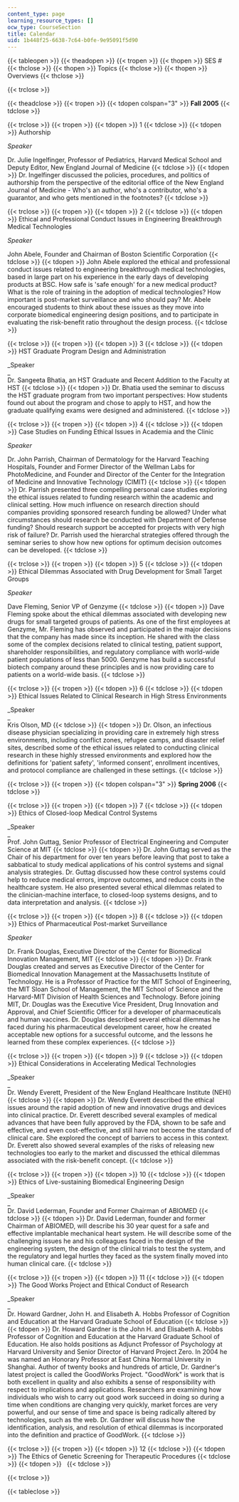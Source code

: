 ```yaml
---
content_type: page
learning_resource_types: []
ocw_type: CourseSection
title: Calendar
uid: 1b448f25-6638-7c64-b0fe-9e95091f5d90
---
```


{{< tableopen >}}
{{< theadopen >}}
{{< tropen >}}
{{< thopen >}}
SES #
{{< thclose >}}
{{< thopen >}}
Topics
{{< thclose >}}
{{< thopen >}}
Overviews
{{< thclose >}}

{{< trclose >}}

{{< theadclose >}}
{{< tropen >}}
{{< tdopen colspan="3" >}}
**Fall 2005**
{{< tdclose >}}

{{< trclose >}}
{{< tropen >}}
{{< tdopen >}}
1
{{< tdclose >}}
{{< tdopen >}}
Authorship  
  
_Speaker_  
  
Dr. Julie Ingelfinger, Professor of Pediatrics, Harvard Medical School and Deputy Editor, New England Journal of Medicine
{{< tdclose >}}
{{< tdopen >}}
Dr. Ingelfinger discussed the policies, procedures, and politics of authorship from the perspective of the editorial office of the New England Journal of Medicine - Who's an author, who's a contributor, who's a guarantor, and who gets mentioned in the footnotes?
{{< tdclose >}}

{{< trclose >}}
{{< tropen >}}
{{< tdopen >}}
2
{{< tdclose >}}
{{< tdopen >}}
Ethical and Professional Conduct Issues in Engineering Breakthrough Medical Technologies  
  
_Speaker_  
  
John Abele, Founder and Chairman of Boston Scientific Corporation
{{< tdclose >}}
{{< tdopen >}}
John Abele explored the ethical and professional conduct issues related to engineering breakthrough medical technologies, based in large part on his experience in the early days of developing products at BSC. How safe is 'safe enough' for a new medical product? What is the role of training in the adoption of medical technologies? How important is post-market surveillance and who should pay? Mr. Abele encouraged students to think about these issues as they move into corporate biomedical engineering design positions, and to participate in evaluating the risk-benefit ratio throughout the design process.
{{< tdclose >}}

{{< trclose >}}
{{< tropen >}}
{{< tdopen >}}
3
{{< tdclose >}}
{{< tdopen >}}
HST Graduate Program Design and Administration  
  
_Speaker  
_  
Dr. Sangeeta Bhatia, an HST Graduate and Recent Addition to the Faculty at HST
{{< tdclose >}}
{{< tdopen >}}
Dr. Bhatia used the seminar to discuss the HST graduate program from two important perspectives: How students found out about the program and chose to apply to HST, and how the graduate qualifying exams were designed and administered.
{{< tdclose >}}

{{< trclose >}}
{{< tropen >}}
{{< tdopen >}}
4
{{< tdclose >}}
{{< tdopen >}}
Case Studies on Funding Ethical Issues in Academia and the Clinic  
  
_Speaker_  
  
Dr. John Parrish, Chairman of Dermatology for the Harvard Teaching Hospitals, Founder and Former Director of the Wellman Labs for PhotoMedicine, and Founder and Director of the Center for the Integration of Medicine and Innovative Technology (CIMIT)
{{< tdclose >}}
{{< tdopen >}}
Dr. Parrish presented three compelling personal case studies exploring the ethical issues related to funding research within the academic and clinical setting. How much influence on research direction should companies providing sponsored research funding be allowed? Under what circumstances should research be conducted with Department of Defense funding? Should research support be accepted for projects with very high risk of failure? Dr. Parrish used the hierarchal strategies offered through the seminar series to show how new options for optimum decision outcomes can be developed.
{{< tdclose >}}

{{< trclose >}}
{{< tropen >}}
{{< tdopen >}}
5
{{< tdclose >}}
{{< tdopen >}}
Ethical Dilemmas Associated with Drug Development for Small Target Groups  
  
_Speaker_  
  
Dave Fleming, Senior VP of Genzyme
{{< tdclose >}}
{{< tdopen >}}
Dave Fleming spoke about the ethical dilemmas associated with developing new drugs for small targeted groups of patients. As one of the first employees at Genzyme, Mr. Fleming has observed and participated in the major decisions that the company has made since its inception. He shared with the class some of the complex decisions related to clinical testing, patient support, shareholder responsibilities, and regulatory compliance with world-wide patient populations of less than 5000. Genzyme has build a successful biotech company around these principles and is now providing care to patients on a world-wide basis.
{{< tdclose >}}

{{< trclose >}}
{{< tropen >}}
{{< tdopen >}}
6
{{< tdclose >}}
{{< tdopen >}}
Ethical Issues Related to Clinical Research in High Stress Environments  
  
_Speaker  
_  
Kris Olson, MD
{{< tdclose >}}
{{< tdopen >}}
Dr. Olson, an infectious disease physician specializing in providing care in extremely high stress environments, including conflict zones, refugee camps, and disaster relief sites, described some of the ethical issues related to conducting clinical research in these highly stressed environments and explored how the definitions for 'patient safety', 'informed consent', enrollment incentives, and protocol compliance are challenged in these settings.
{{< tdclose >}}

{{< trclose >}}
{{< tropen >}}
{{< tdopen colspan="3" >}}
**Spring 2006**
{{< tdclose >}}

{{< trclose >}}
{{< tropen >}}
{{< tdopen >}}
7
{{< tdclose >}}
{{< tdopen >}}
Ethics of Closed-loop Medical Control Systems  
  
_Speaker  
_  
Prof. John Guttag, Senior Professor of Electrical Engineering and Computer Science at MIT
{{< tdclose >}}
{{< tdopen >}}
Dr. John Guttag served as the Chair of his department for over ten years before leaving that post to take a sabbatical to study medical applications of his control systems and signal analysis strategies. Dr. Guttag discussed how these control systems could help to reduce medical errors, improve outcomes, and reduce costs in the healthcare system. He also presented several ethical dilemmas related to the clinician-machine interface, to closed-loop systems designs, and to data interpretation and analysis.
{{< tdclose >}}

{{< trclose >}}
{{< tropen >}}
{{< tdopen >}}
8
{{< tdclose >}}
{{< tdopen >}}
Ethics of Pharmaceutical Post-market Surveillance  
  
_Speaker_  
  
Dr. Frank Douglas, Executive Director of the Center for Biomedical Innovation Management, MIT
{{< tdclose >}}
{{< tdopen >}}
Dr. Frank Douglas created and serves as Executive Director of the Center for Biomedical Innovation Management at the Massachusetts Institute of Technology. He is a Professor of Practice for the MIT School of Engineering, the MIT Sloan School of Management, the MIT School of Science and the Harvard-MIT Division of Health Sciences and Technology. Before joining MIT, Dr. Douglas was the Executive Vice President, Drug Innovation and Approval, and Chief Scientific Officer for a developer of pharmaceuticals and human vaccines. Dr. Douglas described several ethical dilemmas he faced during his pharmaceutical development career, how he created acceptable new options for a successful outcome, and the lessons he learned from these complex experiences.
{{< tdclose >}}

{{< trclose >}}
{{< tropen >}}
{{< tdopen >}}
9
{{< tdclose >}}
{{< tdopen >}}
Ethical Considerations in Accelerating Medical Technologies  
  
_Speaker  
_  
Dr. Wendy Everett, President of the New England Healthcare Institute (NEHI)
{{< tdclose >}}
{{< tdopen >}}
Dr. Wendy Everett described the ethical issues around the rapid adoption of new and innovative drugs and devices into clinical practice. Dr. Everett described several examples of medical advances that have been fully approved by the FDA, shown to be safe and effective, and even cost-effective, and still have not become the standard of clinical care. She explored the concept of barriers to access in this context. Dr. Everett also showed several examples of the risks of releasing new technologies too early to the market and discussed the ethical dilemmas associated with the risk-benefit concept.
{{< tdclose >}}

{{< trclose >}}
{{< tropen >}}
{{< tdopen >}}
10
{{< tdclose >}}
{{< tdopen >}}
Ethics of Live-sustaining Biomedical Engineering Design  
  
_Speaker  
_  
Dr. David Lederman, Founder and Former Chairman of ABIOMED
{{< tdclose >}}
{{< tdopen >}}
Dr. David Lederman, founder and former Chairman of ABIOMED, will describe his 30 year quest for a safe and effective implantable mechanical heart system. He will describe some of the challenging issues he and his colleagues faced in the design of the engineering system, the design of the clinical trials to test the system, and the regulatory and legal hurtles they faced as the system finally moved into human clinical care.
{{< tdclose >}}

{{< trclose >}}
{{< tropen >}}
{{< tdopen >}}
11
{{< tdclose >}}
{{< tdopen >}}
The Good Works Project and Ethical Conduct of Research  
  
_Speaker  
_  
Dr. Howard Gardner, John H. and Elisabeth A. Hobbs Professor of Cognition and Education at the Harvard Graduate School of Education
{{< tdclose >}}
{{< tdopen >}}
Dr. Howard Gardner is the John H. and Elisabeth A. Hobbs Professor of Cognition and Education at the Harvard Graduate School of Education. He also holds positions as Adjunct Professor of Psychology at Harvard University and Senior Director of Harvard Project Zero. In 2004 he was named an Honorary Professor at East China Normal University in Shanghai. Author of twenty books and hundreds of article, Dr. Gardner's latest project is called the GoodWorks Project. "GoodWork" is work that is both excellent in quality and also exhibits a sense of responsibility with respect to implications and applications. Researchers are examining how individuals who wish to carry out good work succeed in doing so during a time when conditions are changing very quickly, market forces are very powerful, and our sense of time and space is being radically altered by technologies, such as the web. Dr. Gardner will discuss how the identification, analysis, and resolution of ethical dilemmas is incorporated into the definition and practice of GoodWork.
{{< tdclose >}}

{{< trclose >}}
{{< tropen >}}
{{< tdopen >}}
12
{{< tdclose >}}
{{< tdopen >}}
The Ethics of Genetic Screening for Therapeutic Procedures
{{< tdclose >}}
{{< tdopen >}}
 
{{< tdclose >}}

{{< trclose >}}

{{< tableclose >}}